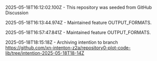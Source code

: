 2025-05-18T16:12:02.100Z - This repository was seeded from GitHub Discussion 

2025-05-18T16:13:44.974Z - Maintained feature OUTPUT_FORMATS.

2025-05-18T16:57:47.841Z - Maintained feature OUTPUT_FORMATS.

2025-05-18T18:15:18Z - Archiving intentïon to branch https://github.com/xn-intenton-z2a/repository0-plot-code-lib/tree/intention-2025-05-18T18-14Z

